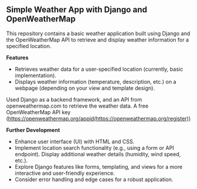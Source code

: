 ## Simple Weather App with Django and OpenWeatherMap

This repository contains a basic weather application built using Django and the OpenWeatherMap API to retrieve and display weather information for a specified location.

**Features**

- Retrieves weather data for a user-specified location (currently, basic implementation).
- Displays weather information (temperature, description, etc.) on a webpage (depending on your view and template design).

Used Django as a backend framework, and an API from openweathermap.com to retrieve the weather data. A free OpenWeatherMap API key (https://openweathermap.org/appid(https://openweathermap.org/register))

**Further Development**
- Enhance user interface (UI) with HTML and CSS.
- Implement location search functionality (e.g., using a form or API endpoint).
Display additional weather details (humidity, wind speed, etc.).
- Explore Django features like forms, templating, and views for a more interactive and user-friendly experience.
- Consider error handling and edge cases for a robust application.

